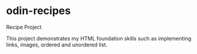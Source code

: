 # odin-recipes
Recipe Project

This project demonstrates my HTML foundation skills such as implementing links, images, ordered and unordered list.